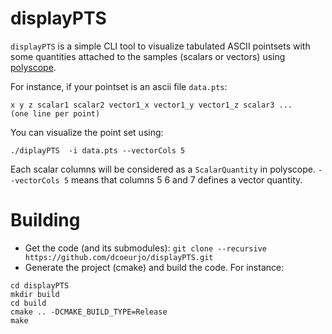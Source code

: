 # displayPTS

`displayPTS` is a simple CLI tool to visualize tabulated ASCII
pointsets with some quantities attached to the samples (scalars or
vectors) using [polyscope](https://polyscope.run).

For instance, if your pointset is an ascii file `data.pts`:
```
x y z scalar1 scalar2 vector1_x vector1_y vector1_z scalar3 ...
(one line per point)
```

You can visualize the point set using:

```
./diplayPTS  -i data.pts --vectorCols 5
```
Each scalar columns will be considered as a `ScalarQuantity` in
polyscope. `--vectorCols 5` means that columns 5 6 and 7 defines a vector quantity.




# Building

* Get the code (and its submodules):
`git clone --recursive https://github.com/dcoeurjo/displayPTS.git`
* Generate the project (cmake) and build the code. For instance:
```
cd displayPTS
mkdir build
cd build
cmake .. -DCMAKE_BUILD_TYPE=Release
make
```
